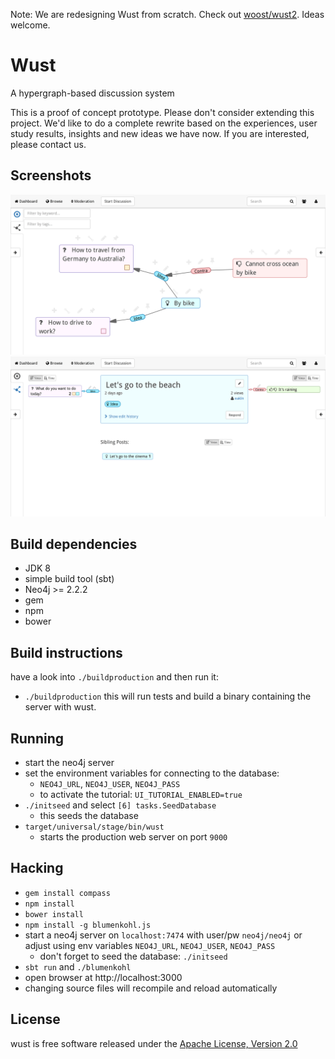 Note: We are redesigning Wust from scratch. Check out [woost/wust2](https://github.com/woost/wust2). Ideas welcome.

# Wust
A hypergraph-based discussion system

This is a proof of concept prototype. Please don't consider extending this project. We'd like to do a complete rewrite based on the experiences, user study results, insights and new ideas we have now. If you are interested, please contact us.

## Screenshots
![Screenshot of Graph View](screenshot-graph.png)
![Screenshot of Focus View](screenshot-focus.png)

## Build dependencies
- JDK 8
- simple build tool (sbt)
- Neo4j >= 2.2.2
- gem
- npm
- bower

## Build instructions
have a look into `./buildproduction` and then run it:
- `./buildproduction`
  this will run tests and build a binary containing the server with wust.

## Running
- start the neo4j server
- set the environment variables for connecting to the database:
    - `NEO4J_URL`, `NEO4J_USER`, `NEO4J_PASS`
    - to activate the tutorial: `UI_TUTORIAL_ENABLED=true`
- `./initseed` and select `[6] tasks.SeedDatabase`
    - this seeds the database
- `target/universal/stage/bin/wust`
    - starts the production web server on port `9000`

## Hacking
- `gem install compass`
- `npm install`
- `bower install`
- `npm install -g blumenkohl.js`
- start a neo4j server on `localhost:7474` with user/pw `neo4j/neo4j` or adjust using env variables `NEO4J_URL`, `NEO4J_USER`, `NEO4J_PASS`
    - don't forget to seed the database: `./initseed`
- `sbt run` and `./blumenkohl`
- open browser at http://localhost:3000
- changing source files will recompile and reload automatically

## License
wust is free software released under the [Apache License, Version 2.0][Apache]

[Apache]: http://www.apache.org/licenses/LICENSE-2.0
